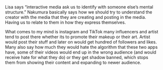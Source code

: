 Lisa  says “interactive media ask us to identify with someone else’s mental structure.” Nakumura basically says how we should try to understand the creator with the media that they are creating and posting in the media. Having us to relate to them in how they express themselves. 

What comes to my mind is instagram and TikTok many influencers and artist tend to post there whether its to promote their makeup or their art. Artist would post their stuff and later on would get hundred of followers and likes. Many also say how much they would hate the algorithm that these two apps have, some of their videos would end up in the wrong audience (and would receive hate for what they do) or they get shadow banned, which stops them from showing their content and expanding to newer audience. 
